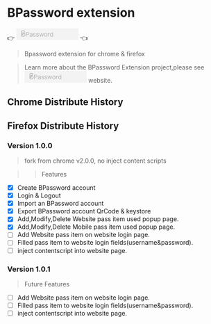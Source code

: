 # BPassword extension

:point_right: [![BPassword Extension](/docs/assets/icons/bpass_git_logo.jpg?raw=true 'BPassword Extension')](https://lanui.github.io/BPassword/) :point_left:

> Bpassword extension for chrome &amp; firefox

> Learn more about the BPassword Extension project,please see [![BPassword Extension GithubPager](/docs/assets/icons/bpass_git_logo.jpg?raw=true 'BPassword Extension GithubPager')](https://lanui.github.io/BPassword/) website.

## Chrome Distribute History

## Firefox Distribute History

### Version 1.0.0

> fork from chrome v2.0.0, no inject content scripts

> > Features

- [x] Create BPassword account
- [x] Login & Logout
- [x] Import an BPassword account
- [x] Export BPassword account QrCode & keystore
- [x] Add,Modify,Delete Website pass item used popup page.
- [x] Add,Modify,Delete Mobile pass item used popup page.
- [ ] Add Website pass item on website login page.
- [ ] Filled pass item to website login fields(username&password).
- [ ] inject contentscript into website page.

### Version 1.0.1

> Future Features

- [ ] Add Website pass item on website login page.
- [ ] Filled pass item to website login fields(username&password).
- [ ] inject contentscript into website page.
